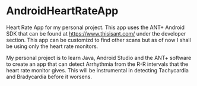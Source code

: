 # AndroidHeartRateApp
Heart Rate App for my personal project. This app uses the ANT+ Android SDK that can be found at https://www.thisisant.com/ under the developer section. This app can be customizd to find other scans but as of now I shall be using only the heart rate monitors. 

My personal project is to learn Java, Android Studio and the ANT+ software to create an app that can detect Arrhythmia from the R-R intervals that the heart rate monitor gives. This will be instrumental in detecting Tachycardia and Bradycardia before it worsens. 
